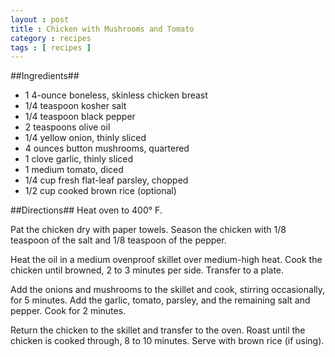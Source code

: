 ```yaml
---
layout : post
title : Chicken with Mushrooms and Tomato
category : recipes
tags : [ recipes ]
---
```

##Ingredients##
* 1 4-ounce boneless, skinless chicken breast
* 1/4 teaspoon kosher salt
* 1/4 teaspoon black pepper
* 2 teaspoons olive oil
* 1/4 yellow onion, thinly sliced
* 4 ounces button mushrooms, quartered
* 1 clove garlic, thinly sliced
* 1 medium tomato, diced
* 1/4 cup fresh flat-leaf parsley, chopped
* 1/2 cup cooked brown rice (optional)

##Directions##
Heat oven to 400° F.

Pat the chicken dry with paper towels. Season the chicken with 1/8 teaspoon of the salt and 1/8 teaspoon of the pepper.

Heat the oil in a medium ovenproof skillet over medium-high heat. Cook the chicken until browned, 2 to 3 minutes per side. Transfer to a plate.

Add the onions and mushrooms to the skillet and cook, stirring occasionally, for 5 minutes. Add the garlic, tomato, parsley, and the remaining salt and pepper. Cook for 2 minutes.

Return the chicken to the skillet and transfer to the oven. Roast until the chicken is cooked through, 8 to 10 minutes. Serve with brown rice (if using).


